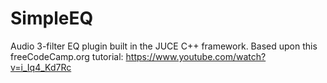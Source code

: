 # SimpleEQ
Audio 3-filter EQ plugin built in the JUCE C++ framework.
Based upon this freeCodeCamp.org tutorial: https://www.youtube.com/watch?v=i_Iq4_Kd7Rc
